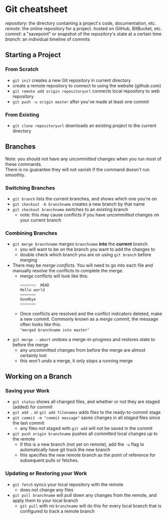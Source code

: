 # Git cheatsheet

_repository_: the directory containing a project's code, documentation, etc.  
_remote_: the online repository for a project. hosted on GitHub, BitBucket, etc.  
_commit_: a "savepoint" or snapshot of the repository's state at a certain time  
_branch_: an individual timeline of commits


## Starting a Project

### From Scratch
- `git init` creates a new Git repository in current directory
- create a remote repository to connect to using the website (github.com)
- `git remote add origin repositoryurl` connects local repository to web repository
- `git push -u origin master` after you've made at least one commit

### From Existing
- `git clone repositoryurl` downloads an existing project to the current directory


## Branches
Note: you should not have any _uncommitted_ changes when you run most of these commands.  
There is no guarantee they will not vanish if the command doesn't run smoothly.

### Switching Branches
- `git branch` lists the current branches, and shows which one you're on
- `git checkout -b branchname` creates a new branch by that name
- `git checkout branchname` switches to an existing branch
  - note: this may cause conflicts if you have _uncommitted_ changes on your current branch

### Combining Branches
- `git merge branchname` merges `branchname` __into__ the __current__ branch
  - you will want to be _on_ the branch you want to add the changes to
  - double check which branch you are on using `git branch` before merging
- There may be _merge conflicts_. You will need to go into each file and manually resolve the conflicts to complete the merge.
  - merge conflicts will look like this:
    ```java
    <<<<<<<  HEAD
    Hello world
    =======  
    Goodbye
    >>>>>>>
    ```
  - Once conflicts are resolved and the conflict indicators deleted, make a new commit. Commonly known as a _merge commit_, the message often looks like this:  
    `"merged branchname into master"`
* `git merge --abort` undoes a merge-in-progress and restores state to before the merge
  - any uncommitted changes from before the merge are almost certainly lost
  - this won't _undo_ a merge, it only _stops_ a running merge


## Working on a Branch

### Saving your Work
* `git status` shows all changed files, and whether or not they are staged (added) for commit
* `git add .` or `git add filenames` adds files to the ready-to-commit stage
* `git commit -m "commit message"` saves changes in all _staged_ files since the last commit
  - any files not staged with `git add` will not be saved in the commit
* `git push origin branchname` pushes all _committed_ local changes up to the remote
  - if this is a new branch (not yet on remote), add the `-u` flag to automatically have git track the new branch
  - this specifies the new remote branch as the point of reference for subsequent pulls or fetches.

### Updating or Restoring your Work
- `git fetch` syncs your local repository with the remote
  - does not change any files
- `git pull branchname` will pull down any changes from the remote, and apply them to your local branch
  - `git pull` with no `branchname` will do this for every local branch that is configured to track a remote branch
